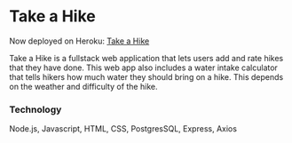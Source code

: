 # Take a Hike

Now deployed on Heroku: [Take a Hike](https://capstone-project-hiker.herokuapp.com/)

Take a Hike is a fullstack web application that lets users add and rate hikes that they have done. This web app also includes a water intake calculator that tells hikers how much water they should bring on a hike. This depends on the weather and difficulty of the hike.

### Technology

Node.js, Javascript, HTML, CSS, PostgresSQL, Express, Axios